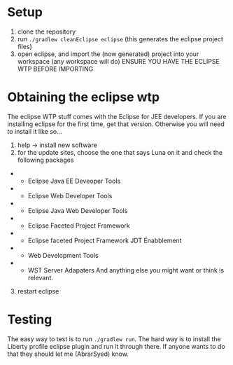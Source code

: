 # Setup
1. clone the repository
2. run ```./gradlew cleanEclipse eclipse``` (this generates the eclipse project files)
3. open eclipse, and import the (now generated) project into your workspace (any workspace will do)  ENSURE YOU HAVE THE ECLIPSE WTP BEFORE IMPORTING

# Obtaining the eclipse wtp
The eclipse WTP stuff comes with the Eclipse for JEE developers. If you are installing eclipse for the first time, get that version.
Otherwise you will need to install it like so...
1. help -> install new software
2. for the update sites, choose the one that says Luna on it and check the following packages
- - Eclipse Java EE Deveoper Tools
- - Eclipse Web Developer Tools
- - Eclipse Java Web Developer Tools
- - Eclipse Faceted Project Framework
- - Eclipse faceted Project Framework JDT Enabblement
- - Web Development Tools
- - WST Server Adapaters
And anything else you might want or think is relevant.
3. restart eclipse

# Testing
The easy way to test is to run ```./gradlew run```.
The hard way is to install the Liberty profile eclipse plugin and run it through there. If anyone wants to do that they should let me (AbrarSyed) know.
